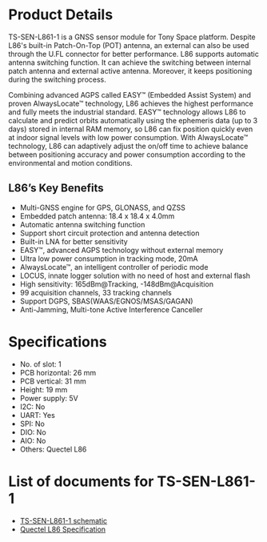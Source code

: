 # Product Details
TS-SEN-L861-1 is a GNSS sensor module for Tony Space platform. Despite L86's built-in Patch-On-Top (POT) antenna, an external can also be used through the U.FL connector for better performance. L86 supports automatic antenna switching function. It can achieve the switching between internal patch antenna and external active antenna. Moreover, it keeps positioning during the switching process.

Combining advanced AGPS called EASY™ (Embedded Assist System) and proven AlwaysLocate™ technology, L86 achieves the highest performance and fully meets the industrial standard. EASY™ technology allows L86 to calculate and predict orbits automatically using the ephemeris data (up to 3 days) stored in internal RAM memory, so L86 can fix position quickly even at indoor signal levels with low power consumption. With AlwaysLocate™ technology, L86 can adaptively adjust the on/off time to achieve balance between positioning accuracy and power consumption according to the environmental and motion conditions.

## L86’s Key Benefits 
- Multi-GNSS engine for GPS, GLONASS, and QZSS 
- Embedded patch antenna: 18.4 x 18.4 x 4.0mm
- Automatic antenna switching function 
- Support short circuit protection and antenna detection 
- Built-in LNA for better sensitivity 
- EASY™, advanced AGPS technology without external memory 
- Ultra low power consumption in tracking mode, 20mA  
- AlwaysLocate™, an intelligent controller of periodic mode 
- LOCUS, innate logger solution with no need of host and external flash
- High sensitivity: 165dBm@Tracking, -148dBm@Acquisition 
- 99 acquisition channels, 33 tracking channels 
- Support DGPS, SBAS(WAAS/EGNOS/MSAS/GAGAN) 
- Anti-Jamming, Multi-tone Active Interference Canceller

# Specifications
- No. of slot: 1
- PCB horizontal: 26 mm
- PCB vertical: 31 mm
- Height: 19 mm
- Power supply: 5V
- I2C: No
- UART: Yes
- SPI: No
- DIO: No
- AIO: No
- Others: Quectel L86

# List of documents for TS-SEN-L861-1
- [TS-SEN-L861-1 schematic](TS-SEN-L861-1_SCH.pdf)
- [Quectel L86 Specification](https://www.quectel.com/UploadFile/Product/Quectel_L86_GNSS_Specification_V1.3.pdf)
